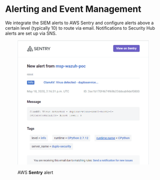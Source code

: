 # Alerting and Event Management

We integrate the SIEM alerts to AWS Sentry and configure alerts above a certain level (typically 10) to route via email. Notifications to Security Hub alerts are set up via SNS.

<figure><img src="../../.gitbook/assets/image (414).png" alt=""><figcaption><p>AWS <strong>Sentry</strong> alert </p></figcaption></figure>

